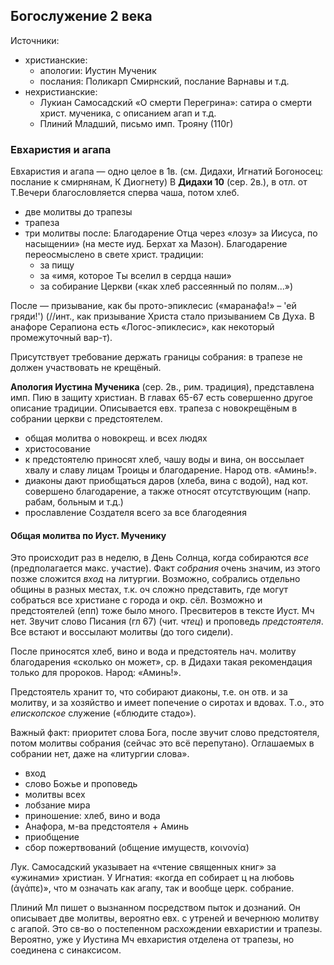 ## Богослужение 2 века

Источники:

- христианские:
	- апологии: Иустин Мученик
	- послания: Поликарп Смирнский, послание Варнавы и т.д.
- нехристианские:
	- Лукиан Самосадский «О смерти Перегрина»: сатира о смерти христ. мученика, с описанием агап и т.д.
	- Плиний Младший, письмо имп. Трояну (110г)

### Евхаристия и агапа
Евхаристия и агапа — одно целое в 1в. (см. Дидахи, Игнатий Богоносец: послание к смирнянам, К Диогнету)
В **Дидахи 10** (сер. 2в.), в отл. от Т.Вечери благословляется сперва чаша, потом хлеб.

- две молитвы до трапезы
- трапеза
- три молитвы после:  Благодарение Отца через «лозу» за Иисуса, по насыщении» (на месте иуд. Берхат ха Мазон).  Благодарение переосмыслено в свете христ. традиции:
	- за пищу
	- за «имя, которое Ты вселил в сердца наши»
	- за собирание Церкви («как хлеб рассеянный по полям...»)

После — призывание, как бы прото-эпиклесис («маранафа!» – 'ей гряди!') (//инт., как призывание Христа стало призыванием Св Духа. В анафоре Серапиона есть «Логос-эпиклесис», как некоторый промежуточный вар-т).

Присутствует требование держать границы собрания: в трапезе не должен участвовать не крещёный.

**Апология Иустина Мученика** (сер. 2в., рим. традиция), представлена имп. Пию в защиту христиан.
В главах 65-67 есть совершенно другое описание традиции.
Описывается евх. трапеза с новокрещёным в собрании церкви с предстоятелем.

- общая молитва о новокрещ. и всех людях
- христосование
- к предстоятелю приносят хлеб, чашу воды и вина, он воссылает хвалу и славу лицам Троицы и благодарение. Народ отв. «Аминь!».
- диаконы дают приобщаться даров (хлеба, вина с водой), над кот. совершено благодарение, а также относят отсутствующим (напр. рабам, больным и т.д.)
- прославление Создателя всего за все благодеяния

#### Общая молитва по Иуст. Мученику
Это происходит раз в неделю, в День Солнца, когда собираются _все_ (предполагается макс. участие).
Факт _собрания_ очень значим, из этого позже сложится _вход_ на литургии.
Возможно, собрались отдельно общины в разных местах, т.к. оч сложно представить, где могут собраться все христиане с города и окр. сёл.
Возможно и предстоятелей (епп) тоже было много.
Пресвитеров в тексте Иуст. Мч нет.
Звучит слово Писания (гл 67) (чит. _чтец_) и проповедь _предстоятеля_.
Все встают и воссылают молитвы (до того сидели).


После приносятся хлеб, вино и вода и предстоятель нач. молитву благодарения «сколько он может», ср. в Дидахи такая рекомендация только для пророков.
Народ: «Аминь!».

Предстоятель хранит то, что собирают диаконы, т.е. он отв. и за молитву, и за хозяйство и имеет попечение о сиротах и вдовах.
Т.о., это _епископское_ служение («блюдите стадо»).

Важный факт: приоритет слова Бога, после звучит слово предстоятеля, потом молитвы собрания (сейчас это всё перепутано).
Оглашаемых в собрании нет, даже на «литургии слова».

- вход
- слово Божье и проповедь
- молитвы всех
- лобзание мира
- приношение: хлеб, вино и вода
- Анафора, м-ва предстоятеля + Аминь
- приобщение
- сбор пожертвований (общение имуществ, κοινονία)

Лук. Самосадский указывает на «чтение священных книг» за «ужинами» христиан.
У Игнатия: «когда еп собирает ц на любовь (ἀγάπε)», что м означать как агапу, так и вообще церк. собрание.

Плиний Мл пишет о вызнанном посредством пыток и дознаний.
Он описывает две молитвы, вероятно евх. с утреней и вечернюю молитву с агапой.
Это св-во о постепенном расхождении евхаристии и трапезы.
Вероятно, уже у Иустина Мч евхаристия отделена от трапезы, но соединена с синаксисом.
